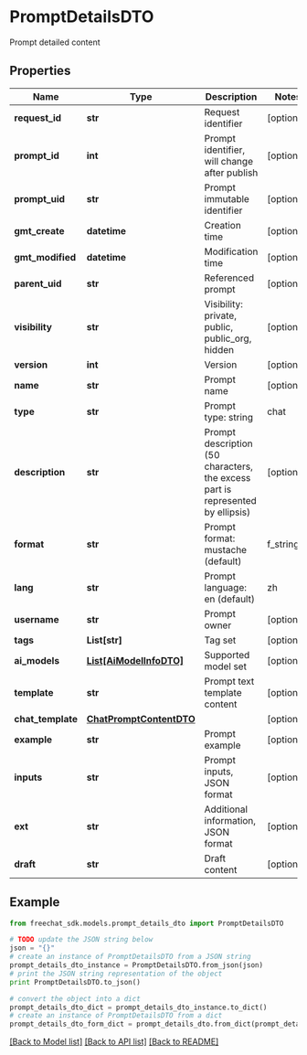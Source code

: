 # PromptDetailsDTO

Prompt detailed content

## Properties

Name | Type | Description | Notes
------------ | ------------- | ------------- | -------------
**request_id** | **str** | Request identifier | [optional] 
**prompt_id** | **int** | Prompt identifier, will change after publish | [optional] 
**prompt_uid** | **str** | Prompt immutable identifier | [optional] 
**gmt_create** | **datetime** | Creation time | [optional] 
**gmt_modified** | **datetime** | Modification time | [optional] 
**parent_uid** | **str** | Referenced prompt | [optional] 
**visibility** | **str** | Visibility: private, public, public_org, hidden | [optional] 
**version** | **int** | Version | [optional] 
**name** | **str** | Prompt name | [optional] 
**type** | **str** | Prompt type: string | chat | [optional] 
**description** | **str** | Prompt description (50 characters, the excess part is represented by ellipsis) | [optional] 
**format** | **str** | Prompt format: mustache (default) | f_string | [optional] 
**lang** | **str** | Prompt language: en (default) | zh | ... | [optional] 
**username** | **str** | Prompt owner | [optional] 
**tags** | **List[str]** | Tag set | [optional] 
**ai_models** | [**List[AiModelInfoDTO]**](AiModelInfoDTO.md) | Supported model set | [optional] 
**template** | **str** | Prompt text template content | [optional] 
**chat_template** | [**ChatPromptContentDTO**](ChatPromptContentDTO.md) |  | [optional] 
**example** | **str** | Prompt example | [optional] 
**inputs** | **str** | Prompt inputs, JSON format | [optional] 
**ext** | **str** | Additional information, JSON format | [optional] 
**draft** | **str** | Draft content | [optional] 

## Example

```python
from freechat_sdk.models.prompt_details_dto import PromptDetailsDTO

# TODO update the JSON string below
json = "{}"
# create an instance of PromptDetailsDTO from a JSON string
prompt_details_dto_instance = PromptDetailsDTO.from_json(json)
# print the JSON string representation of the object
print PromptDetailsDTO.to_json()

# convert the object into a dict
prompt_details_dto_dict = prompt_details_dto_instance.to_dict()
# create an instance of PromptDetailsDTO from a dict
prompt_details_dto_form_dict = prompt_details_dto.from_dict(prompt_details_dto_dict)
```
[[Back to Model list]](../README.md#documentation-for-models) [[Back to API list]](../README.md#documentation-for-api-endpoints) [[Back to README]](../README.md)


